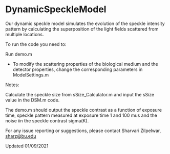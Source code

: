 # DynamicSpeckleModel




Our dynamic speckle model simulates the evolution of the speckle intensity pattern by calculating the superposition of the light fields scattered from multiple locations.


To run the code you need to:

Run demo.m
  - To modify the scattering properties of the biological medium and the detector properties, change the corresponding parameters in ModelSettings.m

Notes:

Calculate the speckle size from sSize_Calculator.m and input the sSize value in the DSM.m code.


The demo.m should output the speckle contrast as a function of exposure time, speckle pattern measured at exposure time 1 and 100 mus and the noise iin the speckle contrast sigma(K). 


For any issue reporting or suggestions, please contact Sharvari Zilpelwar, sharz@bu.edu

Updated 01/09/2021
